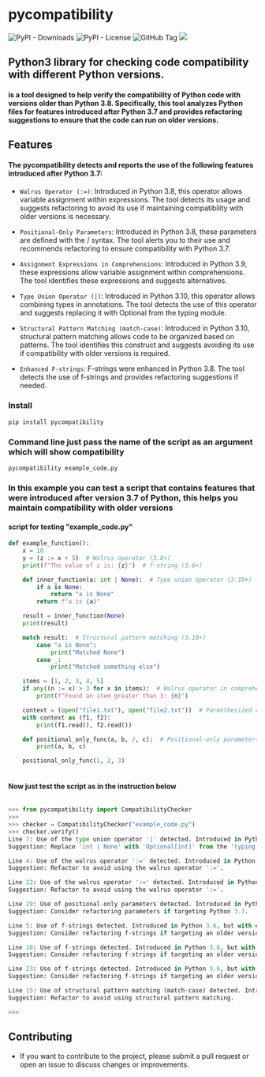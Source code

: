 # pycompatibility

![PyPI - Downloads](https://img.shields.io/pypi/dm/pycompatibility)
![PyPI - License](https://img.shields.io/pypi/l/pycompatibility)
![GitHub Tag](https://img.shields.io/github/v/tag/JuanBindez/pycompatibility?include_prereleases)
<a href="https://pypi.org/project/pycompatibility/"><img src="https://img.shields.io/pypi/v/pycompatibility" /></a>

## Python3 library for checking code compatibility with different Python versions.

#### is a tool designed to help verify the compatibility of Python code with versions older than Python 3.8. Specifically, this tool analyzes Python files for features introduced after Python 3.7 and provides refactoring suggestions to ensure that the code can run on older versions.


## Features

#### The pycompatibility detects and reports the use of the following features introduced after Python 3.7:

* `Walrus Operator (:=)`: Introduced in Python 3.8, this operator allows variable assignment within expressions. The tool detects its usage and suggests refactoring to avoid its use if maintaining compatibility with older versions is necessary.

* `Positional-Only Parameters`: Introduced in Python 3.8, these parameters are defined with the / syntax. The tool alerts you to their use and recommends refactoring to ensure compatibility with Python 3.7.

* `Assignment Expressions in Comprehensions`: Introduced in Python 3.9, these expressions allow variable assignment within comprehensions. The tool identifies these expressions and suggests alternatives.

* `Type Union Operator (|)`: Introduced in Python 3.10, this operator allows combining types in annotations. The tool detects the use of this operator and suggests replacing it with Optional from the typing module.

* `Structural Pattern Matching (match-case)`: Introduced in Python 3.10, structural pattern matching allows code to be organized based on patterns. The tool identifies this construct and suggests avoiding its use if compatibility with older versions is required.

* `Enhanced F-strings`: F-strings were enhanced in Python 3.8. The tool detects the use of f-strings and provides refactoring suggestions if needed.


### Install

    pip install pycompatibility

### Command line just pass the name of the script as an argument which will show compatibility

    pycompatibility example_code.py


### In this example you can test a script that contains features that were introduced after version 3.7 of Python, this helps you maintain compatibility with older versions

#### script for testing "example_code.py"


```python
def example_function():
    x = 10
    y = (z := x + 5)  # Walrus operator (3.8+)
    print(f"The value of z is: {z}")  # f-string (3.6+)

    def inner_function(a: int | None):  # Type union operator (3.10+)
        if a is None:
            return "a is None"
        return f"a is {a}"

    result = inner_function(None)
    print(result)

    match result:  # Structural pattern matching (3.10+)
        case "a is None":
            print("Matched None")
        case _:
            print("Matched something else")

    items = [1, 2, 3, 4, 5]
    if any((n := x) > 3 for x in items):  # Walrus operator in comprehensions (3.9+)
        print(f"Found an item greater than 3: {n}")

    context = (open("file1.txt"), open("file2.txt"))  # Parenthesized context managers (3.9+)
    with context as (f1, f2):
        print(f1.read(), f2.read())

    def positional_only_func(a, b, /, c):  # Positional-only parameters (3.8+)
        print(a, b, c)

    positional_only_func(1, 2, 3)
    

```

#### Now just test the script as in the instruction below

```python

>>> from pycompatibility import CompatibilityChecker
>>> 
>>> checker = CompatibilityChecker("example_code.py")
>>> checker.verify()
Line 7: Use of the type union operator '|' detected. Introduced in Python 3.10+.
Suggestion: Replace 'int | None' with 'Optional[int]' from the 'typing' module.

Line 4: Use of the walrus operator ':=' detected. Introduced in Python 3.8+.
Suggestion: Refactor to avoid using the walrus operator ':='.

Line 22: Use of the walrus operator ':=' detected. Introduced in Python 3.8+.
Suggestion: Refactor to avoid using the walrus operator ':='.

Line 29: Use of positional-only parameters detected. Introduced in Python 3.8+.
Suggestion: Consider refactoring parameters if targeting Python 3.7.

Line 5: Use of f-strings detected. Introduced in Python 3.6, but with enhanced features in Python 3.8+.
Suggestion: Consider refactoring f-strings if targeting an older version of Python.

Line 10: Use of f-strings detected. Introduced in Python 3.6, but with enhanced features in Python 3.8+.
Suggestion: Consider refactoring f-strings if targeting an older version of Python.

Line 23: Use of f-strings detected. Introduced in Python 3.6, but with enhanced features in Python 3.8+.
Suggestion: Consider refactoring f-strings if targeting an older version of Python.

Line 15: Use of structural pattern matching (match-case) detected. Introduced in Python 3.10+.
Suggestion: Refactor to avoid using structural pattern matching.

>>> 


```


## Contributing

* If you want to contribute to the project, please submit a pull request or open an issue to discuss changes or improvements.